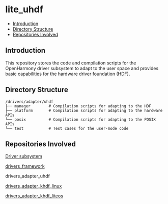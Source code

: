 # lite\_uhdf<a name="EN-US_TOPIC_0000001078170046"></a>

-   [Introduction](#section11660541593)
-   [Directory Structure](#section161941989596)
-   [Repositories Involved](#section1371113476307)

## Introduction<a name="section11660541593"></a>

This repository stores the code and compilation scripts for the OpenHarmony driver subsystem to adapt to the user space and provides basic capabilities for the hardware driver foundation \(HDF\).

## Directory Structure<a name="section161941989596"></a>

```
/drivers/adapter/uhdf
├── manager        # Compilation scripts for adapting to the HDF
├── platform       # Compilation scripts for adapting to the hardware APIs
└── posix          # Compilation scripts for adapting to the POSIX APIs
└── test           # Test cases for the user-mode code
```

## Repositories Involved<a name="section1371113476307"></a>

[Driver subsystem](https://gitee.com/openharmony/docs/blob/master/en/readme/driver-subsystem.md)

[drivers\_framework](https://gitee.com/openharmony/drivers_framework/blob/master/README.md)

drivers\_adapter\_uhdf

[drivers\_adapter\_khdf\_linux](https://gitee.com/openharmony/drivers_adapter_khdf_linux/blob/master/README.md)

[drivers\_adapter\_khdf\_liteos](https://gitee.com/openharmony/drivers_adapter_khdf_liteos/blob/master/README.md)

